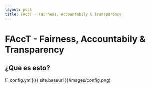 ```yaml
---
layout: post
title: FAccT - Fairness, Accountabily & Transparency
---
```


# FAccT - Fairness, Accountabily & Transparency

## ¿Que es esto?


![_config.yml]({{ site.baseurl }}/images/config.png)

